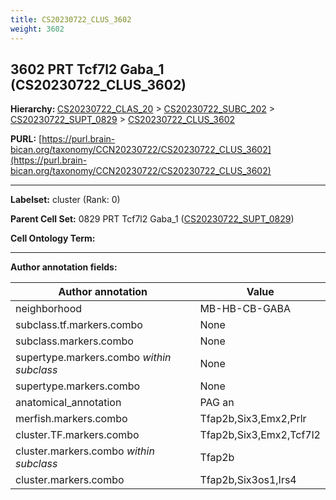 ```yaml
---
title: CS20230722_CLUS_3602
weight: 3602
---
```

## 3602 PRT Tcf7l2 Gaba_1 (CS20230722_CLUS_3602)
<b>Hierarchy: </b>
[CS20230722_CLAS_20](../CS20230722_CLAS_20) >
[CS20230722_SUBC_202](../CS20230722_SUBC_202) >
[CS20230722_SUPT_0829](../CS20230722_SUPT_0829) >
[CS20230722_CLUS_3602](../CS20230722_CLUS_3602)

**PURL:** [https://purl.brain-bican.org/taxonomy/CCN20230722/CS20230722_CLUS_3602](https://purl.brain-bican.org/taxonomy/CCN20230722/CS20230722_CLUS_3602)

---


**Labelset:** cluster (Rank: 0)

**Parent Cell Set:** 0829 PRT Tcf7l2 Gaba_1 ([CS20230722_SUPT_0829](../CS20230722_SUPT_0829))



**Cell Ontology Term:** 

[MARKER GENES.]: #


---

[TRANSFERRED ANNOTATIONS.]: #


[AUTHOR ANNOTATION FIELDS.]: #


**Author annotation fields:**

| Author annotation | Value |
|-------------------|-------|
|neighborhood|MB-HB-CB-GABA|
|subclass.tf.markers.combo|None|
|subclass.markers.combo|None|
|supertype.markers.combo _within subclass_|None|
|supertype.markers.combo|None|
|anatomical_annotation|PAG an|
|merfish.markers.combo|Tfap2b,Six3,Emx2,Prlr|
|cluster.TF.markers.combo|Tfap2b,Six3,Emx2,Tcf7l2|
|cluster.markers.combo _within subclass_|Tfap2b|
|cluster.markers.combo|Tfap2b,Six3os1,Irs4|
